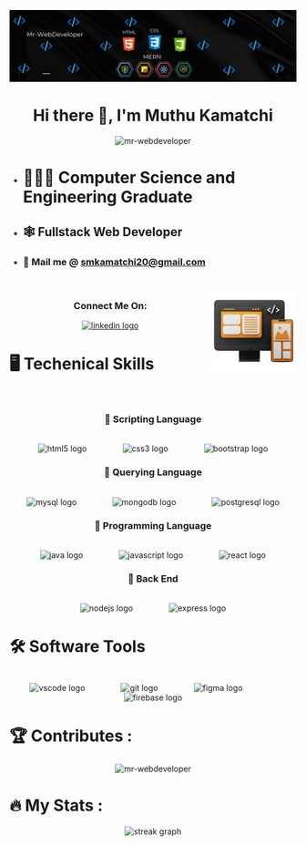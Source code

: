 ![MasterHead](https://github.com/Mr-WebDeveloper/Assets/blob/master/Images/Black%20Liquid%20Minimalist%20Daily%20Quotes%20LinkedIn%20Banner.png)

<h1 align="center">Hi there 👋, I'm Muthu Kamatchi</h1>
<p align="center">
  <img src="https://komarev.com/ghpvc/?username=mr-webdeveloper&label=Profile%20views&color=0e75b6&style=flat" alt="mr-webdeveloper" />
</p>

- **<h1>👨🏻‍🎓  Computer Science and Engineering Graduate</h1>**
  
- **<h2>🕸  Fullstack Web Developer</h2>**
  
- **<h3>📧  Mail me @ smkamatchi20@gmail.com</h3>**
  <br clear="both">
  <img align="right" height="150" src="https://github.com/Mr-WebDeveloper/Assets/blob/master/Images/pc-removebg-preview.png"  />

**<h3 align="center">Connect Me On: </h3>**
<div align="center">
  <a href="https://www.linkedin.com/in/muthu-kamatchi-a4ba441b8/" target="blank">
    <img src="https://raw.githubusercontent.com/maurodesouza/profile-readme-generator/master/src/assets/icons/social/linkedin/default.svg" width="52" height="40" alt="linkedin logo"  />
  </a>
  
</div>



<h1 align="left">🖥  Techenical Skills</h1><br/>
  
<h3 align="center">🧾  Scripting Language </h3>
<br clear="both">

<div align="center">
  <img src="https://cdn.jsdelivr.net/gh/devicons/devicon/icons/html5/html5-plain-wordmark.svg" height="50" alt="html5 logo"  />
  <img width="55" />
  <img src="https://cdn.jsdelivr.net/gh/devicons/devicon/icons/css3/css3-plain-wordmark.svg" height="50" alt="css3 logo"  />
  <img width="55" />
  <img src="https://cdn.jsdelivr.net/gh/devicons/devicon/icons/bootstrap/bootstrap-original-wordmark.svg" height="50" alt="bootstrap logo"  />
</div>


<h3 align="center">🧾  Querying Language </h3>
<br clear="both">

<div align="center">
  <img src="https://cdn.jsdelivr.net/gh/devicons/devicon/icons/mysql/mysql-original-wordmark.svg" height="50" alt="mysql logo"  />
  <img width="55" />
  <img src="https://cdn.jsdelivr.net/gh/devicons/devicon/icons/mongodb/mongodb-plain-wordmark.svg" height="50" alt="mongodb logo"  />
  <img width="55" />
  <img src="https://cdn.jsdelivr.net/gh/devicons/devicon/icons/postgresql/postgresql-original-wordmark.svg" height="50" alt="postgresql logo"  />
</div>

<h3 align="center">🧾  Programming Language</h3>
<br clear="both">

<div align="center">
  <img src="https://cdn.jsdelivr.net/gh/devicons/devicon/icons/java/java-original.svg" height="50" alt="java logo"  />
  <img width="55" />
  <img src="https://cdn.jsdelivr.net/gh/devicons/devicon/icons/javascript/javascript-original.svg" height="50" alt="javascript logo"  />
  <img width="55" />
  <img src="https://cdn.jsdelivr.net/gh/devicons/devicon/icons/react/react-original-wordmark.svg" height="50" alt="react logo"  />
</div>

<h3 align="center">🧾  Back End</h3>
<br clear="both">

<div align="center">
  <img src="https://skillicons.dev/icons?i=nodejs" height="50" alt="nodejs logo"  />
  <img width="55" />
  <img src="https://skillicons.dev/icons?i=express" height="50" alt="express logo"  />
</div>

<h1 align="left">🛠  Software Tools</h1>
<br clear="both">

<div align="center">
  <img src="https://cdn.jsdelivr.net/gh/devicons/devicon/icons/vscode/vscode-original.svg" height="50" alt="vscode logo"  />
  <img width="55" />
  <img src="https://cdn.jsdelivr.net/gh/devicons/devicon/icons/git/git-original.svg" height="50" alt="git logo"  />
  <img width="55" />
  <img src="https://skillicons.dev/icons?i=figma" height="50" alt="figma logo"  />
  <img width="55" />
  <img src="https://cdn.jsdelivr.net/gh/devicons/devicon/icons/firebase/firebase-plain-wordmark.svg" height="50" alt="firebase logo"  />
</div>

<h1 align="left">🏆  Contributes :</h1>

<p align="center">
  <img align="center" src="https://github-readme-stats.vercel.app/api/top-langs?username=mr-webdeveloper&show_icons=true&theme=dark&locale=en&layout=compact" alt="mr-webdeveloper" />
</p>

<h1 align="left">🔥   My Stats :</h1>

<div align="center">
  <img src="https://streak-stats.demolab.com?user=mr-webdeveloper&locale=en&mode=daily&theme=dark&hide_border=false&border_radius=5&order=3" height="220" alt="streak graph"  />
</div>
